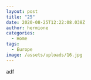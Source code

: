 ```yaml
---
layout: post
title: "25"
date: 2020-08-25T12:22:08.038Z
author: hermione
categories:
  - Home
tags:
  - Europe
image: /assets/uploads/16.jpg
---
```

adf